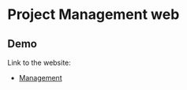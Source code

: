 # Project Management web

## Demo

Link to the website:

- [Management](https://pgmgmtcat.netlify.app/)
